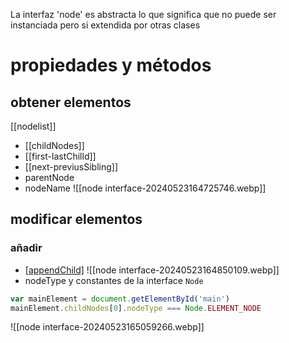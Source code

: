 La interfaz 'node' es abstracta lo que significa que no puede ser instanciada pero si extendida por otras clases
# propiedades y métodos
## obtener elementos
[[nodelist]]
- [[childNodes]] 
- [[first-lastChilld]]
- [[next-previusSibling]]
- parentNode
- nodeName
![[node interface-20240523164725746.webp]]
## modificar elementos
### añadir
- [[appendChild]]()
![[node interface-20240523164850109.webp]]
- nodeType y constantes de la interface `Node`
```js
var mainElement = document.getElementById('main')
mainElement.childNodes[0].nodeType === Node.ELEMENT_NODE
```
![[node interface-20240523165059266.webp]]